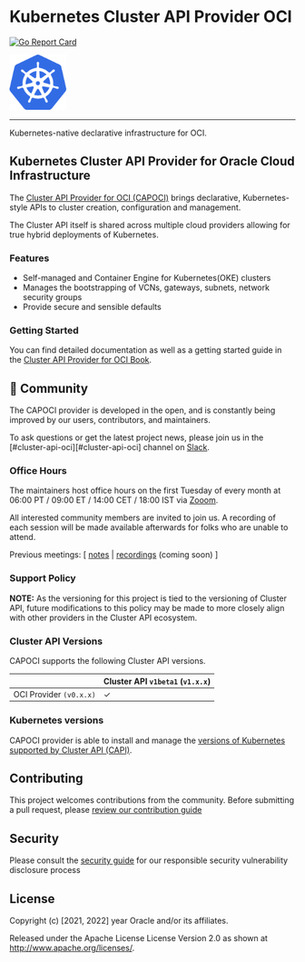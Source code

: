 # Kubernetes Cluster API Provider OCI

[![Go Report Card](https://goreportcard.com/badge/github.com/oracle/cluster-api-provider-oci)](https://goreportcard.com/report/github.com/oracle/cluster-api-provider-oci)

<!-- markdownlint-disable MD033 -->
<img src="https://github.com/kubernetes/kubernetes/raw/master/logo/logo.png"  width="100">

------
Kubernetes-native declarative infrastructure for OCI.

## Kubernetes Cluster API Provider for Oracle Cloud Infrastructure

The [Cluster API Provider for OCI (CAPOCI)][cluster_api] brings declarative, Kubernetes-style APIs to cluster creation, configuration and management.

The Cluster API itself is shared across multiple cloud providers allowing for true hybrid deployments of Kubernetes.

### Features

- Self-managed and Container Engine for Kubernetes(OKE) clusters
- Manages the bootstrapping of VCNs, gateways, subnets, network security groups
- Provide secure and sensible defaults

### Getting Started

You can find detailed documentation as well as a getting started guide in the [Cluster API Provider for OCI Book][capoci_book].

## 🤗 Community

The CAPOCI provider is developed in the open, and is constantly being improved
by our users, contributors, and maintainers.

To ask questions or get the latest project news, please join us in the
[#cluster-api-oci][#cluster-api-oci] channel on [Slack](http://slack.k8s.io/).

### Office Hours

The maintainers host office hours on the first Tuesday of every month
at 06:00 PT / 09:00 ET / 14:00 CET / 18:00 IST via [Zooom][zoomMeeting].

All interested community members are invited to join us. A recording of each
session will be made available afterwards for folks who are unable to attend.

Previous meetings: [ [notes][notes] | [recordings][notes] (coming soon) ]

### Support Policy

**NOTE:** As the versioning for this project is tied to the versioning of Cluster API, future modifications to this
policy may be made to more closely align with other providers in the Cluster API ecosystem.

### Cluster API Versions

CAPOCI supports the following Cluster API versions.

|                          | Cluster API `v1beta1` (`v1.x.x`) |
|--------------------------|----------------------------------|
| OCI Provider `(v0.x.x)`  | ✓                                |


### Kubernetes versions

CAPOCI provider is able to install and manage the [versions of Kubernetes supported by
Cluster API (CAPI)](https://cluster-api.sigs.k8s.io/reference/versions.html#supported-kubernetes-versions).

## Contributing

This project welcomes contributions from the community. Before submitting a pull request, please
[review our contribution guide](./CONTRIBUTING.md)

## Security

Please consult the [security guide](./SECURITY.md) for our responsible security vulnerability disclosure process

## License

Copyright (c) [2021, 2022] year Oracle and/or its affiliates.

Released under the Apache License License Version 2.0 as shown at http://www.apache.org/licenses/.

[cluster_api]: https://github.com/oracle/cluster-api-provider-oci
[image_builder_book]: https://image-builder.sigs.k8s.io/capi/providers/oci.html
[capoci_book]: https://oracle.github.io/cluster-api-provider-oci/
[#cluster-api-oci slack]: https://kubernetes.slack.com/archives/C039CDHABFF
[zoomMeeting]: https://oracle.zoom.us/j/97952312891?pwd=NlFnMWQzbGpMRmNyaityVHNWQWxSdz09
[notes]: https://docs.google.com/document/d/1mgZxjDbnSv74Vut1aHtWplG6vsR9zu5sqXvQN8SPgCc

